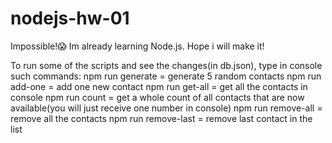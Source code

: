 # nodejs-hw-01
Impossible!😱
Im already learning Node.js. Hope i will make it!


To run some of the scripts and see the changes(in db.json), type in console such commands:
npm run generate = generate 5 random contacts
npm run add-one = add one new contact
npm run get-all = get all the contacts in console
npm run count = get a whole count of all contacts that are now available(you will just receive one number in console)
npm run remove-all = remove all the contacts
npm run remove-last = remove last contact in the list
